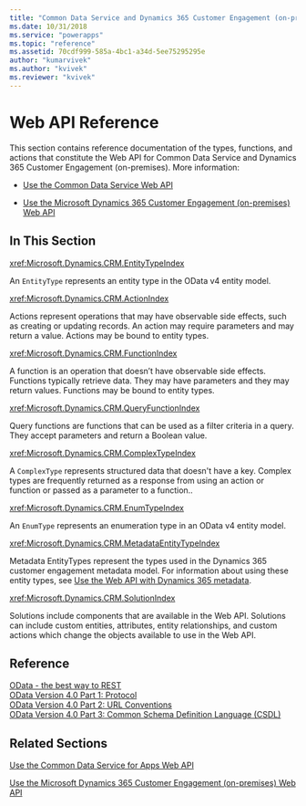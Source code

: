 ```yaml
---
title: "Common Data Service and Dynamics 365 Customer Engagement (on-premises) Web API Reference| MicrosoftDocs"
ms.date: 10/31/2018
ms.service: "powerapps"
ms.topic: "reference"
ms.assetid: 70cdf999-585a-4bc1-a34d-5ee75295295e
author: "kumarvivek"
ms.author: "kvivek"
ms.reviewer: "kvivek"
---
```

# Web API Reference 
This section contains reference documentation of the types, functions, and actions that constitute the Web API for Common Data Service and Dynamics 365 Customer Engagement (on-premises). More information:

- [Use the Common Data Service Web API](/powerapps/developer/common-data-service/webapi/overview)

- [Use the Microsoft Dynamics 365 Customer Engagement (on-premises) Web API](/dynamics365/customer-engagement/developer/use-microsoft-dynamics-365-web-api) 

## In This Section  
 <xref:Microsoft.Dynamics.CRM.EntityTypeIndex>

 An `EntityType` represents an entity type in the OData v4 entity model.  
  
 <xref:Microsoft.Dynamics.CRM.ActionIndex>

 Actions represent operations that may have observable side effects, such as creating or updating records. An action may require parameters and may return a value. Actions may be bound to entity types.  
  
 <xref:Microsoft.Dynamics.CRM.FunctionIndex> 

 A function is an operation that doesn’t have observable side effects. Functions typically retrieve data. They may have parameters and they may return values. Functions may be bound to entity types.  
  
 <xref:Microsoft.Dynamics.CRM.QueryFunctionIndex>

 Query functions are functions that can be used as a filter criteria in a query. They accept parameters and return a Boolean value.  
  
 <xref:Microsoft.Dynamics.CRM.ComplexTypeIndex>

 A `ComplexType` represents structured data that doesn't have a key. Complex types are frequently returned as a response from using an action or function or passed as a parameter to a function..  
  
 <xref:Microsoft.Dynamics.CRM.EnumTypeIndex>

 An `EnumType` represents an enumeration type in an OData v4 entity model.  
  
 <xref:Microsoft.Dynamics.CRM.MetadataEntityTypeIndex>

 Metadata EntityTypes represent the types used in the Dynamics 365 customer engagement metadata model. For information about using these entity types, see [Use the Web API with Dynamics 365 metadata](/dynamics365/customer-engagement/developer/webapi/use-web-api-metadata).  

 <xref:Microsoft.Dynamics.CRM.SolutionIndex>

 Solutions include components that are available in the Web API. Solutions can include custom entities, attributes, entity relationships, and custom actions which change the 
objects available to use in the Web API.   
  
## Reference  
 [OData - the best way to REST](http://www.odata.org/)<br />
 [OData Version 4.0 Part 1: Protocol](http://docs.oasis-open.org/odata/odata/v4.0/os/part1-protocol/odata-v4.0-os-part1-protocol.html)<br />
 [OData Version 4.0 Part 2: URL Conventions](http://docs.oasis-open.org/odata/odata/v4.0/os/part2-url-conventions/odata-v4.0-os-part2-url-conventions.html)<br />
 [OData Version 4.0 Part 3: Common Schema Definition Language (CSDL)](http://docs.oasis-open.org/odata/odata/v4.0/os/part3-csdl/odata-v4.0-os-part3-csdl.html)  
  
## Related Sections
 [Use the Common Data Service for Apps Web API](/powerapps/developer/common-data-service/webapi/overview)

 [Use the Microsoft Dynamics 365 Customer Engagement (on-premises) Web API](/dynamics365/customer-engagement/developer/use-microsoft-dynamics-365-web-api)
 
